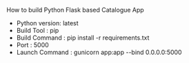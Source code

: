 How to build Python Flask based Catalogue App

  * Python version: latest
  * Build Tool : pip
  * Build Command : pip install -r requirements.txt
  * Port : 5000
  * Launch Command : gunicorn app:app --bind 0.0.0.0:5000  

<!-- arbitrary comment - testing Catalogue Workflow in GitHub Actions - delete me -->
